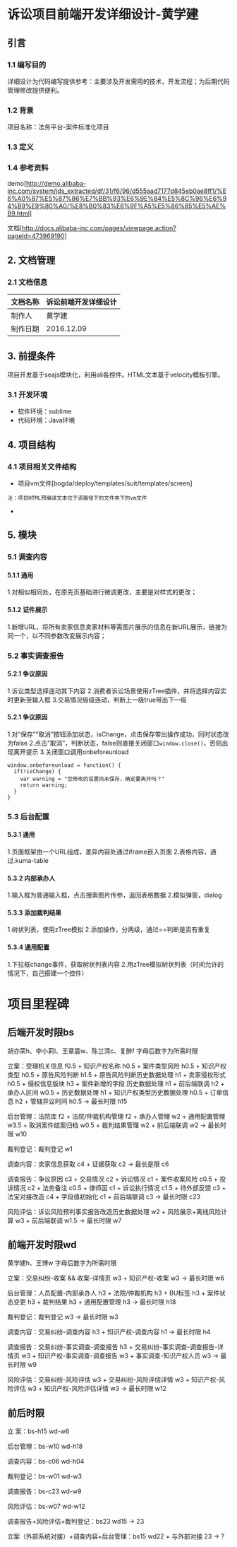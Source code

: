 # 诉讼项目前端开发详细设计-黄学建

## 引言

### 1.1 编写目的

  详细设计为代码编写提供参考：主要涉及开发需用的技术，开发流程；为后期代码管理修改提供便利。

### 1.2 背景

  项目名称：法务平台-案件标准化项目

### 1.3 定义

### 1.4 参考资料

  demo[http://demo.alibaba-inc.com/system/ids_extracted/df/31/f6/96/d555aad7177d845eb0ae8ff1/%E6%A0%87%E5%87%86%E7%BB%93%E6%9E%84%E5%8C%96%E6%94%B9%E9%80%A0/%E8%B0%83%E6%9F%A5%E5%86%85%E5%AE%B9.html]

  文档[http://docs.alibaba-inc.com/pages/viewpage.action?pageId=473969190]

## 2. 文档管理

### 2.1 文档信息

|文档名称|诉讼前端开发详细设计|
|-----|------|
|制作人|黄学建|
|制作日期|2016.12.09|

## 3. 前提条件

  项目开发基于seajs模块化，利用ali各控件。HTML文本基于velocity模板引擎。

### 3.1 开发环境

* 软件环境：sublime
* 代码环境：Java环境

## 4. 项目结构

### 4.1 项目相关文件结构

* 项目vm文件[bogda/deploy/templates/suit/templates/screen]
```
注：项目HTML预编译文本位于该路径下的文件夹下的vm文件
```
*

## 5. 模块

### 5.1 调查内容

#### 5.1.1 通用

  1.对相似相同处，在原先页基础进行微调更改，主要是对样式的更改；

#### 5.1.2 证件展示

  1.新增URL，将所有卖家信息卖家材料等需图片展示的信息在新URL展示，链接为同一个，以不同参数改变展示内容；

### 5.2 事实调查报告

#### 5.2.1 争议原因

  1.诉讼类型选择连动其下内容
  2.消费者诉讼场景使用zTree插件，并将选择内容实时更新至输入框
  3.交易情况级级连动，判断上一级true带出下一级

#### 5.2.1 争议原因

  1.对“保存”“取消”按钮添加状态，isChange，点击保存带出操作成功，同时状态改为false
  2.点击“取消”，判断状态，false则直接关闭窗口`window.close()`，否则出现离开提示
  3.关闭窗口调用onbeforeunload
```
window.onbeforeunload = function() {
  if(!isChange) {
    var warning = "您修改的设置尚未保存，确定要离开吗？"
    return warning;
  }
}
```

### 5.3 后台配置

#### 5.3.1 通用

  1.页面框架由一个URL组成，差异内容处通过iframe嵌入页面
  2.表格内容，通过.kuma-table

#### 5.3.2 内部承办人

  1.输入框为普通输入框，点击搜索图片传参，返回表格数据
  2.模拟弹窗，dialog

#### 5.3.3 添加裁判结果

  1.树状列表，使用zTree模拟
  2.添加操作，分两级，通过==判断是否有重复

#### 5.3.4 通用配置

  1.下拉框change事件，获取树状列表内容
  2.用zTree模拟树状列表（时间允许的情况下，自己搭建一个控件）

# 项目里程碑

## 后端开发时限bs

胡亦荣h、李小莉l、王章震w、陈兰清c、复醉f
字母后数字为所需时限

立案：受理机关信息 f0.5 + 知识产权名称 h0.5 + 案件类型风险 h0.5 + 知识产权类型 h0.5 + 原告风险判断 h1.5 + 原告风险判断历史数据处理 h1 + 卖家侵权形式 h0.5 + 侵权信息版块 h3 + 案件新增的字段 历史数据处理 h1 + 前后端联调 h2 + 承办人区间 w0.5 + 历史数据处理 h1 + 知识产权类型历史数据处理 h0.5 + 订单信息 h2 + 管辖异议时间 h0.5 -> 最长时限 h15

后台管理：法院库 f2 + 法院/仲裁机构管理 f2 + 承办人管理 w2 + 通用配置管理 w3.5 + 取消案件结案归档 w0.5 + 裁判结果管理 w2 + 前后端联调 w2 -> 最长时限 w10

裁判登记：裁判登记 w1

调查内容：卖家信息获取 c4 + 证据获取 c2 -> 最长是限 c6

调查报告：争议原因 c3 + 交易情况 c2 + 诉讼情况 c1 + 案件收案风险 c0.5 + 投诉情况 c2 + 法务备注 c0.5 + 律师函 c1 + 诉讼执行情况 c1.5 + 待外部反馈 c3 + 法宝对接改造 c4 + 字段值初始化 c1 + 前后端联调 c3 -> 最长时限 c23

风险评估：诉讼风险预判事实报告改造历史数据处理 w2 + 风险展示+离线风险计算 w3 + 前后端联调 w1.5 -> 最长时限 w7

## 前端开发时限wd

黄学建h、王博w
字母后数字为所需时限

立案：交易纠纷-收案 && 收案-详情页 w3 + 知识产权-收案 w3 -> 最长时限 w6

后台管理：人员配置-内部承办人 h3 + 法院/仲裁机构 h3 + BU标签 h3 + 案件状态变更 h3 + 裁判结果 h3 + 通用配置管理 h3 -> 最长时限 h18

裁判登记：裁判登记 w3 -> 最长时限 w3

调查内容：交易纠纷-调查内容 h3 + 知识产权-调查内容 h1 -> 最长时限 h4

调查报告：交易纠纷-事实调查-调查报告 h3 + 交易纠纷-事实调查-调查报告-详情页 w3 + 知识产权-事实调查-调查报告 w3 + 事实调查-知识产权人员 w3 -> 最长时限 w9

风险评估：交易纠纷-风险评估 w3 + 交易纠纷-风险评估详情 w3 + 知识产权-风险评估 w3 + 知识产权-风险评估详情 w3 -> 最长时限 w12

## 前后时限

立    案：bs-h15 wd-w6

后台管理：bs-w10 wd-h18

调查内容：bs-c06 wd-h04

裁判登记：bs-w01 wd-w3

调查报告：bs-c23 wd-w9

风险评估：bs-w07 wd-w12

调查报告+风险评估+裁判登记：bs23 wd15 -> 23

立案（外部系统对接）+调查内容+后台管理：bs15 wd22 + 与外部对接 23 -> ?
